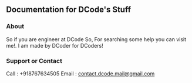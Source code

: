 ## Documentation for DCode's Stuff

### About

So if you are engineer at DCode So, For searching some help you can visit me!. I am made by DCoder for DCoders!

### Support or Contact

Call : +918767634505
Email : contact.dcode.mail@gmail.com
